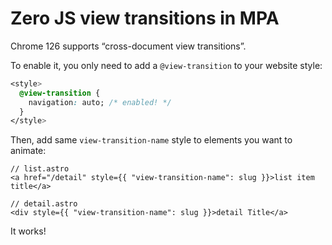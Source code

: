 # Zero JS view transitions in MPA

Chrome 126 supports “cross-document view transitions”.

To enable it, you only need to add a `@view-transition` to your website style:

```css
<style>
  @view-transition {
    navigation: auto; /* enabled! */
  }
</style>
```

Then, add same `view-transition-name` style to elements you want to animate:

```astro
// list.astro
<a href="/detail" style={{ "view-transition-name": slug }}>list item title</a>
```

```astro
// detail.astro
<div style={{ "view-transition-name": slug }}>detail Title</a>
```

It works!
